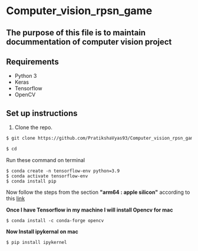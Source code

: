 # Computer_vision_rpsn_game

## The purpose of this file is to maintain docummentation of computer vision project


## Requirements
- Python 3
- Keras
- Tensorflow
- OpenCV

## Set up instructions
1. Clone the repo.
```sh
$ git clone https://github.com/PratikshaVyas93/Computer_vision_rpsn_game.git

$ cd 
```
Run these command on terminal 

    $ conda create -n tensorflow-env python=3.9
    $ conda activate tensorflow-env
    $ conda install pip
    
Now follow the steps from the section **"arm64 : apple silicon"** according to this [link](https://developer.apple.com/metal/tensorflow-plugin/)    

**Once I have Tensorflow in my machine I will install Opencv for mac**
   
    $ conda install -c conda-forge opencv
   
**Now Install ipykernal on mac**

    $ pip install ipykernel 
  



